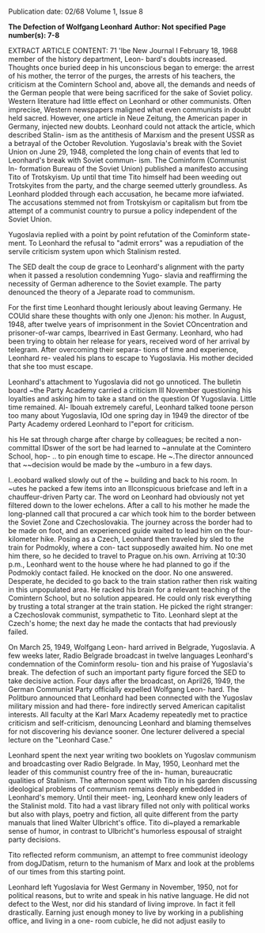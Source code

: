 Publication date: 02/68
Volume 1, Issue 8

**The Defection of Wolfgang Leonhard**
**Author: Not specified**
**Page number(s): 7-8**

EXTRACT ARTICLE CONTENT:
71 'lbe New Journal I February 18, 1968 
member of the history department, Leon-
bard's doubts increased. Thoughts once 
buried deep in his unconscious began to 
emerge: the arrest of his mother, the terror 
of the purges, the arrests of his teachers, 
the criticism at the Comintern School 
and, above all, the demands and needs 
of the German people that were being 
sacrificed for the sake of Soviet policy. 
Western literature had little effect on 
Leonhard or other communists. Often 
imprecise, Western newspapers maligned 
what even communists in doubt held 
sacred. However, one article in Neue 
Zeitung, the American paper in Germany, 
injected new doubts. Leonhard could not 
attack the article, which described Stalin-
ism as the antithesis of Marxism and the 
present USSR as a betrayal of the October 
Revolution. Yugoslavia's break with the 
Soviet Union on June 29, 1948, completed 
the long chain of events that led to 
Leonhard's break with Soviet commun-
ism. The Cominform (Communist In-
formation Bureau of the Soviet Union) 
published a manifesto accusing Tito of 
Trotskyism. Up until that time Tito 
himself had been weeding out Trotskyites 
from the party, and the charge seemed 
utterly groundless. As Leonhard plodded 
through each accusation, he became more 
iafwiated. The accusations stemmed not 
from Trotskyism or capitalism but from 
tbe attempt of a communist country to 
pursue a policy independent of the Soviet 
Union. 

Yugoslavia replied with a point by 
point refutation of the Cominform state-
ment. To Leonhard the refusal to "admit 
errors" was a repudiation of the servile 
criticism system upon which Stalinism 
rested. 

The SED dealt the coup de grace to 
Leonhard's alignment with the party when 
it passed a resolution condemning Yugo-
slavia and reaffirming the necessity of 
German adherence to the Soviet example. 
The party denounced the theory of a 
Jeparate road to communism. 

For the first time Leonhard thought 
leriously about leaving Germany. He 
COUld share these thoughts with only one 
J)enon: his mother. In August, 1948, after 
twelve years of imprisonment in the Soviet 
COncentration and prisoner-of-war camps, 
lbearrived in East Germany. Leonhard, 
who had been trying to obtain her release 
for years, received word of her arrival by 
telegram. After overcoming their separa-
tions of time and experience, Leonhard re-
vealed his plans to escape to Yugoslavia. 
His mother decided that she too must 
escape. 

Leonhard's attachment to Yugoslavia 
did not go unnoticed. The bulletin board 
~the Party Academy carried a criticism 
Ill November questioning his loyalties and 
asking him to take a stand on the question 
Of Yugoslavia. Little time remained. Al-
lbouah extremely careful, Leonhard talked 
toone person too many about Yugoslavia, 
IOd one spring day in 1949 the director of 
tbe Party Academy ordered Leonhard to 
l"eport for criticism. 

his
He sat through charge after charge by 
colleagues; be recited a non-committal 
IDswer of the sort be had learned to 
~annulate at the Comintero School, hop-
.. to pin enough time to escape. He 
~.The 
director announced that 
~~decision would be made by the 
~umburo in a few days. 

l..eoobard walked slowly out of the 
~ 
building and back to his room. In 
~utes he packed a few items into an 
lllconspicuous briefcase and left in a 
chauffeur-driven Party car. The word on 
Leonhard had obviously not yet filtered 
down to the lower echelons. After a call 
to his mother he made the long-planned 
call that procured a car which took him 
to the border between the Soviet Zone 
and Czechoslovakia. The journey across 
the border had to be made on foot, and 
an experienced guide waited to lead him 
on the four-kilometer hike. Posing as a 
Czech, Leonhard then traveled by sled 
to the train for Podmokly, where a con-
tact supposedly awaited him. No one 
met him there, so he decided to travel to 
Prague on.his own. Arriving at 10:30 p.m., 
Leonhard went to the house where he had 
planned to go if the Podmokly contact 
failed. He knocked on the door. No one 
answered. Desperate, he decided to go 
back to the train station rather then risk 
waiting in this unpopulated area. He 
racked his brain for a relevant teaching 
of the Comintern School, but no solution 
appeared. He could only risk everything 
by trusting a total stranger at the train 
station. He picked the right stranger: a 
Czechoslovak communist, sympathetic 
to Tito. Leonhard slept at the Czech's 
home; the next day he made the contacts 
that had previously failed. 

On March 25, 1949, Wolfgang Leon-
hard arrived in Belgrade, Yugoslavia. 
A few weeks later, Radio Belgrade 
broadcast in twelve languages Leonhard's 
condemnation of the Cominform resolu-
tion and his praise of Yugoslavia's break. 
The defection of such an important party 
figure forced the SED to take decisive 
action. Four days after the broadcast, on 
April26, 1949, the German Communist 
Party officially expelled Wolfgang Leon-
hard. The Politburo announced that 
Leonhard had been connected with the 
Yugoslav military mission and had there-
fore indirectly served American capitalist 
interests. All faculty at the Karl Marx 
Academy repeatedly met to practice 
criticism and self-criticism, denouncing 
Leonhard and blaming themselves for not 
discovering his deviance sooner. One 
lecturer delivered a special lecture on 
the "Leonhard Case." 

Leonhard spent the next year writing 
two booklets on Yugoslav communism 
and broadcasting over Radio Belgrade. 
In May, 1950, Leonhard met the leader 
of this communist country free of the in-
human, bureaucratic qualities of Stalinism. 
The afternoon spent with Tito in his 
garden discussing ideological problems 
of communism remains deeply embedded 
in Leonhard's memory. Until their meet-
ing, Leonhard knew only leaders of the 
Stalinist mold. Tito had a vast library 
filled not only with political works but also 
with plays, poetry and fiction, all quite 
different from the party manuals that lined 
Walter Ulbricht's office. Tito di~played a 
remarkable sense of humor, in contrast 
to Ulbricht's humorless espousal of 
straight party decisions. 

Tito reflected reform communism, an 
attempt to free communist ideology from 
dogJDatism, return to the humanism of 
Marx and look at the problems of our 
times from this starting point. 

Leonhard left Yugoslavia for West 
Germany in November, 1950, not for 
political reasons, but to write and speak 
in his native language. He did not defect 
to the West, nor did his standard of living 
improve. In fact it fell drastically. Earning 
just enough money to live by working in 
a publishing office, and living in a one-
room cubicle, he did not adjust easily to